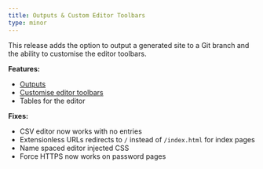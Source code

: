 ```yaml
---
title: Outputs & Custom Editor Toolbars
type: minor
---
```


This release adds the option to output a generated site to a Git branch and the ability to customise the editor toolbars.

**Features:**
* [Outputs]()
* [Customise editor toolbars]()
* Tables for the editor

**Fixes:**
* CSV editor now works with no entries
* Extensionless URLs redirects to `/` instead of `/index.html` for index pages
* Name spaced editor injected CSS
* Force HTTPS now works on password pages
